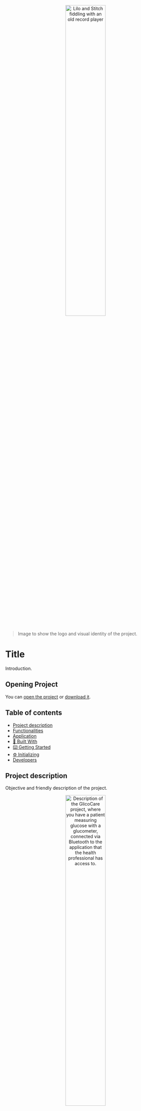 <p align="center">
   <img src="https://user-images.githubusercontent.com/84464307/192126681-611b0a6e-66c9-4524-aab8-0f97648671cf.png" width="50%" alt="Lilo and Stitch fiddling with an old record player"/>
</p>

> Image to show the logo and visual identity of the project.

# Title

Introduction.

## Opening Project

You can [open the project](#) or [download it](#).

## Table of contents

- [Project description](#Project-description)
- [Functionalities](#Functionalities)
- [Application](#Application)
- [🔨 Built With](#🔨-Built-With)
- [⌨️ Getting Started](#⌨️-Getting-Started)
- [⚙️ Initializing](#⚙️-Initializing)
- [Developers](#Developers)

## Project description

 Objective and friendly description of the project.

<p align="center">
   <img src="https://user-images.githubusercontent.com/37356058/132422764-5a4e5300-7b04-4411-9126-387a445bc627.png" width="50%" alt="Description of the GlicoCare project, where you have a patient measuring glucose with a glucometer, connected via Bluetooth to the application that the health professional has access to."/>
</p>

> Image showing the main functionality of the project.

## Functionalities

:heavy_check_mark: `Functionality 1:` Direct description.

:heavy_check_mark: `Functionality 2:` Direct description.

:heavy_check_mark: `Functionality 3:` Direct description.

:heavy_check_mark: `Functionality 4:` Direct description.

## Application

<div align="center">
   ![Android Emulator](https://user-images.githubusercontent.com/37356058/135944390-ec96d4ec-ee43-4db9-882f-89be66aad23a.gif)
</div>

## 🔨 Built With

<table>
    <tr align="center">
         <td>
            <img alt="Icone C" title="C" height="60" src="https://user-images.githubusercontent.com/84464307/224509054-5fd43a1f-7330-4d0f-b066-25ff6df69f53.png">
         </td>
         <td>    
            <img alt="Icone GNU Makefile" title="GNU Makefile" height="60" src="https://user-images.githubusercontent.com/84464307/224509679-b957b786-f83a-403a-b088-7132a54bd024.svg">
         </td>
         <td>
            <img alt="Icone Git" title="Git" height="60" src="https://user-images.githubusercontent.com/84464307/224510001-3e60f54c-2a0a-4ae9-bee6-f5b10df9ecf1.svg">
         </td>
    </tr>
    <tr align="center">
        <td>
            C
        </td>
        <td>    
            GNU Makefile
        </td>
        <td>
            Git
        </td>
    </tr>
</table>

## ⌨️ Getting Started

This is the instructions on setting up your project locally. To get a local copy up and running follow these simple example steps:

### Prerequisites

This is all the tools you need installed to run the project and the versions that are preferred
* tool 1 - v16.9 or higher
* tool 2 - 7.21 or higher
* tool 3 - 1.22 or higher

### ⚙️ Initializing

 * Run `command 1` to ... .
 * Run `command 2` to ... .
 * Run `command 3` to ... .

<div align="center"><h3>Last Message<h3></div>

## Developers

| [<img src="https://user-images.githubusercontent.com/84464307/192128888-d0e9a3ba-dbc6-41ee-8215-bd747bf83bfd.jpg" width=110 alt="My profile picture"><br><sub>David Propato</sub>](https://github.com/Propato) |
| :---: |

